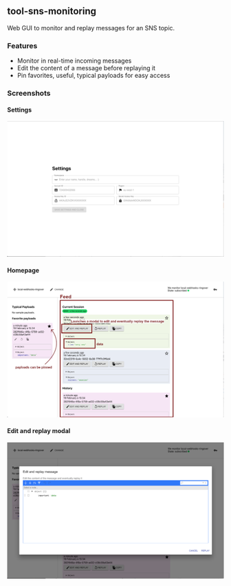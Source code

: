 
## tool-sns-monitoring
Web GUI to monitor and replay messages for an SNS topic.

### Features
  * Monitor in real-time incoming messages
  * Edit the content of a message before replaying it
  * Pin favorites, useful, typical payloads for easy access

### Screenshots
#### Settings
![Settings page](/screenshots/settings.png?raw=true "Optional Title")
#### Homepage
![Homepage](/screenshots/homepage.png?raw=true "Optional Title")
#### Edit and replay modal
![Edit and replay a message modal](/screenshots/edit-replay.png?raw=true "Optional Title")
